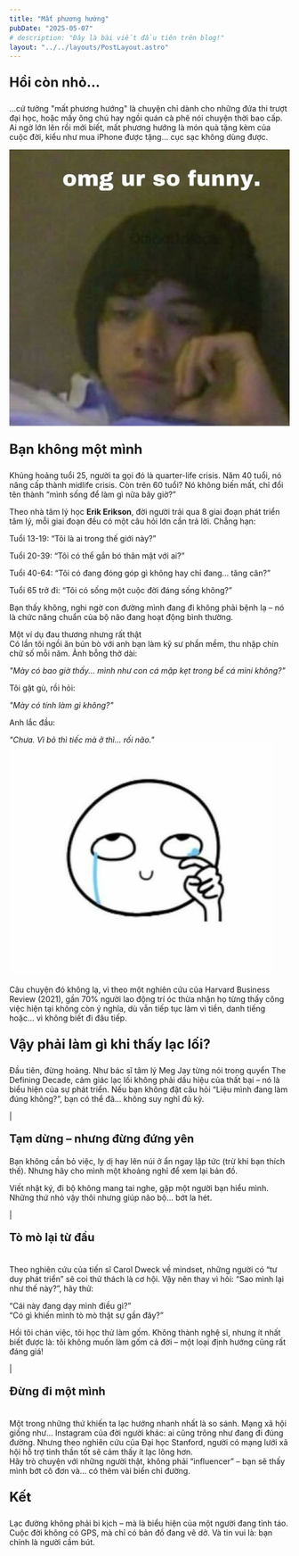 ```yaml
---
title: "Mất phương hướng"
pubDate: "2025-05-07"
# description: "Đây là bài viết đầu tiên trên blog!"
layout: "../../layouts/PostLayout.astro"
---
```


<p style="font-size: 24px; font-weight: 700">Hồi còn nhỏ...</p>  
...cứ tưởng "mất phương hướng" là chuyện chỉ dành cho những đứa thi trượt đại học, hoặc mấy ông chú hay ngồi quán cà phê nói chuyện thời bao cấp. Ai ngờ lớn lên rồi mới biết, mất phương hướng là món quà tặng kèm của cuộc đời, kiểu như mua iPhone được tặng... cục sạc không dùng được.  

![anh1](/public/053cfd57fda775941081412bb8784556.jpg)

<p style="font-size: 24px; font-weight: 700">Bạn không một mình</p>  
Khủng hoảng tuổi 25, người ta gọi đó là quarter-life crisis. Năm 40 tuổi, nó nâng cấp thành midlife crisis. Còn trên 60 tuổi? Nó không biến mất, chỉ đổi tên thành “mình sống để làm gì nữa bây giờ?”  

Theo nhà tâm lý học **Erik Erikson**, đời người trải qua 8 giai đoạn phát triển tâm lý, mỗi giai đoạn đều có một câu hỏi lớn cần trả lời. Chẳng hạn:   

Tuổi 13-19: “Tôi là ai trong thế giới này?”

Tuổi 20-39: “Tôi có thể gắn bó thân mật với ai?”

Tuổi 40-64: “Tôi có đang đóng góp gì không hay chỉ đang... tăng cân?”

Tuổi 65 trở đi: “Tôi có sống một cuộc đời đáng sống không?”

Bạn thấy không, nghi ngờ con đường mình đang đi không phải bệnh lạ – nó là chức năng chuẩn của bộ não đang hoạt động bình thường.

Một ví dụ đau thương nhưng rất thật  
Có lần tôi ngồi ăn bún bò với anh bạn làm kỹ sư phần mềm, thu nhập chín chữ số mỗi năm. Ảnh bỗng thở dài:  

*"Mày có bao giờ thấy... mình như con cá mập kẹt trong bể cá mini không?"*   

Tôi gật gù, rồi hỏi:  

*"Mày có tính làm gì không?"*  

Anh lắc đầu:  

*"Chưa. Vì bỏ thì tiếc mà ở thì... rối não."*  
![anh2](/public/ecb848a1fdf9bd44bf3e7431b798736d.jpg)  

Câu chuyện đó không lạ, vì theo một nghiên cứu của Harvard Business Review (2021), gần 70% người lao động trí óc thừa nhận họ từng thấy công việc hiện tại không còn ý nghĩa, dù vẫn tiếp tục làm vì tiền, danh tiếng hoặc... vì không biết đi đâu tiếp.  

<p style="font-size: 24px; font-weight: 700">Vậy phải làm gì khi thấy lạc lối?</p>  
Đầu tiên, đừng hoảng. Như bác sĩ tâm lý Meg Jay từng nói trong quyển The Defining Decade, cảm giác lạc lối không phải dấu hiệu của thất bại – nó là biểu hiện của sự phát triển. Nếu bạn không đặt câu hỏi “Liệu mình đang làm đúng không?”, bạn có thể đã... không suy nghĩ đủ kỹ.  

|  <p style="font-size: 20px; font-weight: 700">Tạm dừng – nhưng đừng đứng yên</p>
Bạn không cần bỏ việc, ly dị hay lên núi ở ẩn ngay lập tức (trừ khi bạn thích thế). Nhưng hãy cho mình một khoảng nghỉ để xem lại bản đồ.  

Viết nhật ký, đi bộ không mang tai nghe, gặp một người bạn hiểu mình. Những thứ nhỏ vậy thôi nhưng giúp não bộ... bớt la hét.  

|  <p style="font-size: 20px; font-weight: 700">Tò mò lại từ đầu</p>  
Theo nghiên cứu của tiến sĩ Carol Dweck về mindset, những người có “tư duy phát triển” sẽ coi thử thách là cơ hội. Vậy nên thay vì hỏi: “Sao mình lại như thế này?”, hãy thử:   

“Cái này đang dạy mình điều gì?”  
“Có gì khiến mình tò mò thật sự gần đây?”  

Hồi tôi chán việc, tôi học thử làm gốm. Không thành nghệ sĩ, nhưng ít nhất biết được là: tôi không muốn làm gốm cả đời – một loại định hướng cũng rất đáng giá!  

| <p style="font-size: 20px; font-weight: 700">Đừng đi một mình</p>  
Một trong những thứ khiến ta lạc hướng nhanh nhất là so sánh. Mạng xã hội giống như... Instagram của đời người khác: ai cũng trông như đang đi đúng đường. Nhưng theo nghiên cứu của Đại học Stanford, người có mạng lưới xã hội hỗ trợ tinh thần tốt sẽ cảm thấy ít lạc lõng hơn.  
Hãy trò chuyện với những người thật, không phải “influencer” – bạn sẽ thấy mình bớt cô đơn và... có thêm vài biển chỉ đường.  

<p style="font-size: 24px; font-weight: 700">Kết</p>
Lạc đường không phải bi kịch – mà là biểu hiện của một người đang tỉnh táo. Cuộc đời không có GPS, mà chỉ có bản đồ đang vẽ dở. Và tin vui là: bạn chính là người cầm bút.